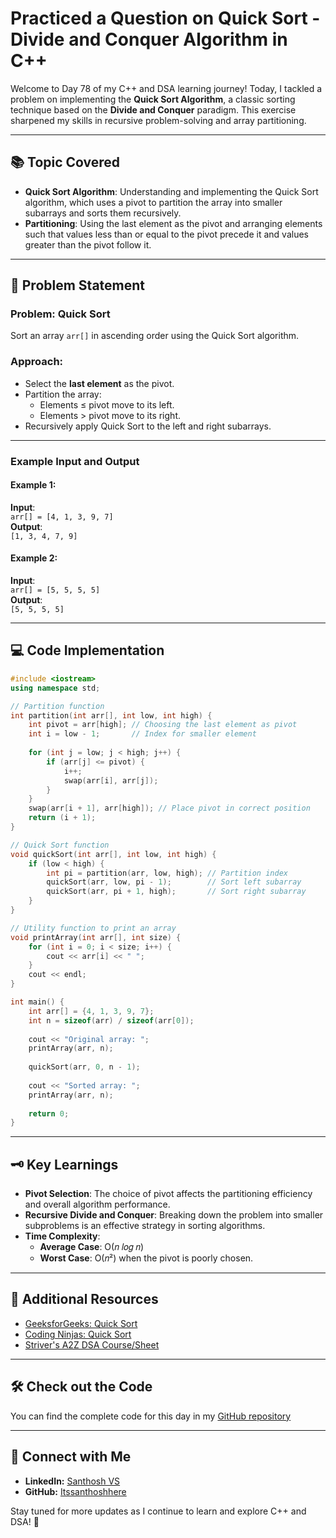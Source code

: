 # Practiced a Question on Quick Sort - Divide and Conquer Algorithm in C++

Welcome to Day 78 of my C++ and DSA learning journey! Today, I tackled a problem on implementing the **Quick Sort Algorithm**, a classic sorting technique based on the **Divide and Conquer** paradigm. This exercise sharpened my skills in recursive problem-solving and array partitioning.

---

## 📚 Topic Covered
- **Quick Sort Algorithm**: Understanding and implementing the Quick Sort algorithm, which uses a pivot to partition the array into smaller subarrays and sorts them recursively.
- **Partitioning**: Using the last element as the pivot and arranging elements such that values less than or equal to the pivot precede it and values greater than the pivot follow it.

---

## 📝 Problem Statement

### Problem: Quick Sort  
Sort an array `arr[]` in ascending order using the Quick Sort algorithm.

### Approach:  
- Select the **last element** as the pivot.
- Partition the array:
  - Elements ≤ pivot move to its left.
  - Elements > pivot move to its right.
- Recursively apply Quick Sort to the left and right subarrays.

---

### Example Input and Output  

#### Example 1:  
**Input**:  
`arr[] = [4, 1, 3, 9, 7]`  
**Output**:  
`[1, 3, 4, 7, 9]`

#### Example 2:  
**Input**:  
`arr[] = [5, 5, 5, 5]`  
**Output**:  
`[5, 5, 5, 5]`

---

## 💻 Code Implementation  

```cpp
#include <iostream>
using namespace std;

// Partition function
int partition(int arr[], int low, int high) {
    int pivot = arr[high]; // Choosing the last element as pivot
    int i = low - 1;       // Index for smaller element
    
    for (int j = low; j < high; j++) {
        if (arr[j] <= pivot) {
            i++;
            swap(arr[i], arr[j]);
        }
    }
    swap(arr[i + 1], arr[high]); // Place pivot in correct position
    return (i + 1);
}

// Quick Sort function
void quickSort(int arr[], int low, int high) {
    if (low < high) {
        int pi = partition(arr, low, high); // Partition index
        quickSort(arr, low, pi - 1);        // Sort left subarray
        quickSort(arr, pi + 1, high);       // Sort right subarray
    }
}

// Utility function to print an array
void printArray(int arr[], int size) {
    for (int i = 0; i < size; i++) {
        cout << arr[i] << " ";
    }
    cout << endl;
}

int main() {
    int arr[] = {4, 1, 3, 9, 7};
    int n = sizeof(arr) / sizeof(arr[0]);
    
    cout << "Original array: ";
    printArray(arr, n);
    
    quickSort(arr, 0, n - 1);
    
    cout << "Sorted array: ";
    printArray(arr, n);
    
    return 0;
}
```

---

## 🗝️ Key Learnings
- **Pivot Selection**: The choice of pivot affects the partitioning efficiency and overall algorithm performance.  
- **Recursive Divide and Conquer**: Breaking down the problem into smaller subproblems is an effective strategy in sorting algorithms.  
- **Time Complexity**:  
  - **Average Case**: O(𝑛 𝑙𝑜𝑔 𝑛)  
  - **Worst Case**: O(𝑛²) when the pivot is poorly chosen.

---

## 🔗 Additional Resources
- [GeeksforGeeks: Quick Sort](https://www.geeksforgeeks.org/quick-sort/)
- [Coding Ninjas: Quick Sort](https://www.naukri.com/code360/problems/quick-sort_983625)
- [Striver's A2Z DSA Course/Sheet](https://takeuforward.org/strivers-a2z-dsa-course/strivers-a2z-dsa-course-sheet-2)

---

## 🛠️ Check out the Code  
You can find the complete code for this day in my [GitHub repository](https://github.com/Itssanthoshhere/Data-Structures-and-Algorithms/blob/main/C%2B%2B%20with%20DSA-learning-journey/Day78%20-%20Sorting%20Techniques%20-%20Sorting-II%20-%20Quick%20Sort/Quick_Sort.cpp)

---

## 🔗 Connect with Me  
- **LinkedIn:** [Santhosh VS](https://www.linkedin.com/in/thesanthoshvs/)  
- **GitHub:** [Itssanthoshhere](https://github.com/Itssanthoshhere)  

Stay tuned for more updates as I continue to learn and explore C++ and DSA! 🚀
